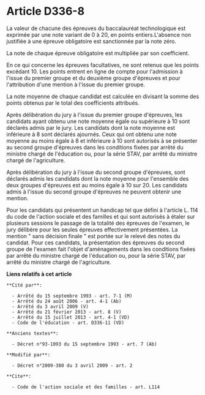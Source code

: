 # Article D336-8

La valeur de chacune des épreuves du baccalauréat technologique est exprimée par une note variant de 0 à 20, en points
entiers.L'absence non justifiée à une épreuve obligatoire est sanctionnée par la note zéro. 

La note de chaque épreuve obligatoire est multipliée par son coefficient. 

En ce qui concerne les épreuves facultatives, ne sont retenus que les points excédant 10. Les points entrent en ligne de
compte pour l'admission à l'issue du premier groupe et du deuxième groupe d'épreuves et pour l'attribution d'une mention à
l'issue du premier groupe. 

La note moyenne de chaque candidat est calculée en divisant la somme des points obtenus par le total des coefficients
attribués. 

Après délibération du jury à l'issue du premier groupe d'épreuves, les candidats ayant obtenu une note moyenne égale ou
supérieure à 10 sont déclarés admis par le jury. Les candidats dont la note moyenne est inférieure à 8 sont déclarés
ajournés. Ceux qui ont obtenu une note moyenne au moins égale à 8 et inférieure à 10 sont autorisés à se présenter au second
groupe d'épreuves dans les conditions fixées par arrêté du ministre chargé de l'éducation ou, pour la série STAV, par arrêté
du ministre chargé de l'agriculture. 

Après délibération du jury à l'issue du second groupe d'épreuves, sont déclarés admis les candidats dont la note moyenne pour
l'ensemble des deux groupes d'épreuves est au moins égale à 10 sur 20. Les candidats admis à l'issue du second groupe
d'épreuves ne peuvent obtenir une mention. 

Pour les candidats qui présentent un handicap tel que défini à l'article L. 114 du code de l'action sociale et des familles
et qui sont autorisés à étaler sur plusieurs sessions le passage de la totalité des épreuves de l'examen, le jury délibère
pour les seules épreuves effectivement présentées. La mention " sans décision finale " est portée sur le relevé des notes du
candidat. Pour ces candidats, la présentation des épreuves du second groupe de l'examen fait l'objet d'aménagements dans les
conditions fixées par arrêté du ministre chargé de l'éducation ou, pour la série STAV, par arrêté du ministre chargé de
l'agriculture.

**Liens relatifs à cet article**

	**Cité par**:

	  - Arrêté du 15 septembre 1993 - art. 7-1 (M)
	  - Arrêté du 24 août 2006 - art. 4-1 (Ab)
	  - Arrêté du 3 avril 2009 (V)
	  - Arrêté du 21 février 2013 - art. 8 (V)
	  - Arrêté du 15 juillet 2013 - art. 4-1 (VD)
	  - Code de l'éducation - art. D336-11 (VD)

	**Anciens textes**:

	  - Décret n°93-1093 du 15 septembre 1993 - art. 7 (Ab)

	**Modifié par**:

	  - Décret n°2009-380 du 3 avril 2009 - art. 2

	**Cite**:

	  - Code de l'action sociale et des familles - art. L114
